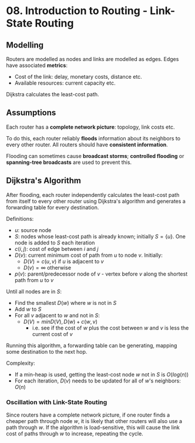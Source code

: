 # 08. Introduction to Routing - Link-State Routing

## Modelling

Routers are modelled as nodes and links are modelled as edges. Edges have associated **metrics**:

- Cost of the link: delay, monetary costs, distance etc.
- Available resources: current capacity etc.

Dijkstra calculates the least-cost path.

## Assumptions

Each router has a **complete network picture**: topology, link costs etc.

To do this, each router reliably **floods** information about its neighbors to every other router. All routers should have **consistent information**.

Flooding can sometimes cause **broadcast storms**; **controlled flooding** or **spanning-tree broadcasts** are used to prevent this.

## Dijkstra's Algorithm

After flooding, each router independently calculates the least-cost path from itself to every other router using Dijkstra's algorithm and generates a forwarding table for every destination.

Definitions:

- $u$: source node
- $S$: nodes whose least-cost path is already known; initially $S=\{u\}$. One node is added to $S$ each iteration
- $c(i, j)$: cost of edge between $i$ and $j$
- $D(v)$: current minimum cost of path from $u$ to node $v$. Initially:
  - $D(V) = c(u, v)$ if $u$ is adjacent to $v$
  - $D(v) = \infty$ otherwise
- $p(v)$: parent/predecessor node of $v$ - vertex before $v$ along the shortest path from $u$ to $v$

Until all nodes are in $S$:

- Find the smallest $D(w)$ where $w$ is not in $S$
- Add $w$ to $S$
- For all $v$ adjacent to $w$ and not in $S$:
  - $D(V) = min{D(V), D(w) + c(w, v)}$
    - i.e. see if the cost of $w$ plus the cost between $w$ and $v$ is less the current cost of $v$

Running this algorithm, a forwarding table can be generating, mapping some destination to the next hop.

Complexity:

- If a min-heap is used, getting the least-cost node $w$ not in $S$ is $O(log(n))$
- For each iteration, $D(v)$ needs to be updated for all of $w$'s neighbors: $O(n)$

### Oscillation with Link-State Routing

Since routers have a complete network picture, if one router finds a cheaper path through node $w$, it is likely that other routers will also use a path through $w$. If the algorithm is load-sensitive, this will cause the link cost of paths through $w$ to increase, repeating the cycle.
